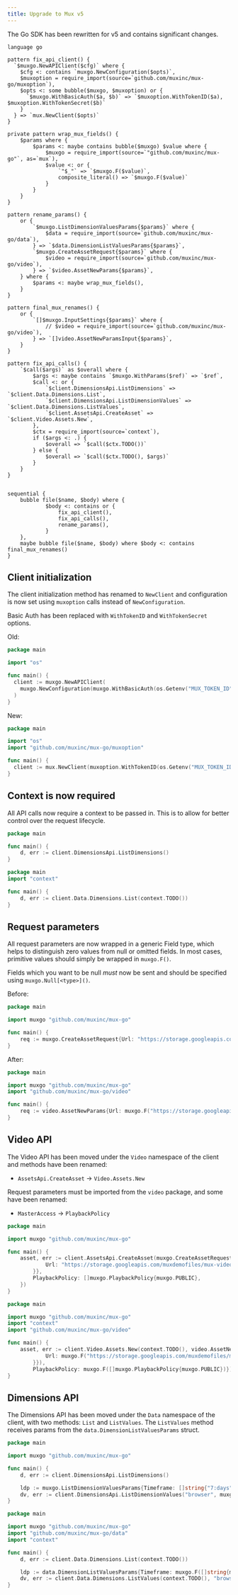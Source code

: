 ```yaml
---
title: Upgrade to Mux v5
---
```


The Go SDK has been rewritten for v5 and contains significant changes.

```grit
language go

pattern fix_api_client() {
  `$muxgo.NewAPIClient($cfg)` where {
    $cfg <: contains `muxgo.NewConfiguration($opts)`,
    $muxoption = require_import(source=`github.com/muxinc/mux-go/muxoption`),
    $opts <: some bubble($muxgo, $muxoption) or {
      `$muxgo.WithBasicAuth($a, $b)` => `$muxoption.WithTokenID($a), $muxoption.WithTokenSecret($b)`
    }
  } => `mux.NewClient($opts)`
}

private pattern wrap_mux_fields() {
	$params where {
		$params <: maybe contains bubble($muxgo) $value where {
			$muxgo = require_import(source=`"github.com/muxinc/mux-go"`, as=`mux`),
			$value <: or {
				`"$_"` => `$muxgo.F($value)`,
				composite_literal() => `$muxgo.F($value)`
			}
		}
	}
}

pattern rename_params() {
	or {
		`$muxgo.ListDimensionValuesParams{$params}` where {
			$data = require_import(source=`github.com/muxinc/mux-go/data`),
		} => `$data.DimensionListValuesParams{$params}`,
		`$muxgo.CreateAssetRequest{$params}` where {
			$video = require_import(source=`github.com/muxinc/mux-go/video`),
		} => `$video.AssetNewParams{$params}`,
	} where {
		$params <: maybe wrap_mux_fields(),
	}
}

pattern final_mux_renames() {
	or {
		`[]$muxgo.InputSettings{$params}` where {
			// $video = require_import(source=`github.com/muxinc/mux-go/video`),
		} => `[]video.AssetNewParamsInput{$params}`,
	}
}

pattern fix_api_calls() {
	`$call($args)` as $overall where {
		$args <: maybe contains `$muxgo.WithParams($ref)` => `$ref`,
		$call <: or {
			`$client.DimensionsApi.ListDimensions` => `$client.Data.Dimensions.List`,
			`$client.DimensionsApi.ListDimensionValues` => `$client.Data.Dimensions.ListValues`,
			`$client.AssetsApi.CreateAsset` => `$client.Video.Assets.New`,
		},
		$ctx = require_import(source=`context`),
		if ($args <: .) {
			$overall => `$call($ctx.TODO())`
		} else {
			$overall => `$call($ctx.TODO(), $args)`
		}
	}
}


sequential {
	bubble file($name, $body) where {
			$body <: contains or {
				fix_api_client(),
				fix_api_calls(),
				rename_params(),
			}
	},
	maybe bubble file($name, $body) where $body <: contains final_mux_renames()
}
```

## Client initialization

The client initialization method has renamed to `NewClient` and configuration is now set using `muxoption` calls instead of `NewConfiguration`.

Basic Auth has been replaced with `WithTokenID` and `WithTokenSecret` options.

Old:
```go
package main

import "os"

func main() {
  client := muxgo.NewAPIClient(
    muxgo.NewConfiguration(muxgo.WithBasicAuth(os.Getenv("MUX_TOKEN_ID"), os.Getenv("MUX_TOKEN_SECRET")))
  )
}
```

New:
```go
package main

import "os"
import "github.com/muxinc/mux-go/muxoption"

func main() {
  client := mux.NewClient(muxoption.WithTokenID(os.Getenv("MUX_TOKEN_ID")), muxoption.WithTokenSecret(os.Getenv("MUX_TOKEN_SECRET")))
}
```

## Context is now required

All API calls now require a context to be passed in. This is to allow for better control over the request lifecycle.

```go
package main

func main() {
	d, err := client.DimensionsApi.ListDimensions()
}
```

```go
package main
import "context"

func main() {
	d, err := client.Data.Dimensions.List(context.TODO())
}
```

## Request parameters

All request parameters are now wrapped in a generic Field type, which helps to distinguish zero values from null or omitted fields. In most cases, primitive values should simply be wrapped in `muxgo.F()`.

Fields which you want to be null *must* now be sent and should be specified using `muxgo.Null[<type>]()`.

Before:
```go
package main

import muxgo "github.com/muxinc/mux-go"

func main() {
	req := muxgo.CreateAssetRequest{Url: "https://storage.googleapis.com/muxdemofiles/mux-video-intro.mp4", PlaybackPolicy: "public",}
}
```

After:
```go
package main

import muxgo "github.com/muxinc/mux-go"
import "github.com/muxinc/mux-go/video"

func main() {
	req := video.AssetNewParams{Url: muxgo.F("https://storage.googleapis.com/muxdemofiles/mux-video-intro.mp4"), PlaybackPolicy: muxgo.F("public")}
}
```

## Video API
The Video API has been moved under the `Video` namespace of the client and methods have been renamed:
- `AssetsApi.CreateAsset` -> `Video.Assets.New`

Request parameters must be imported from the `video` package, and some have been renamed:
- `MasterAccess` -> `PlaybackPolicy`

```go
package main

import muxgo "github.com/muxinc/mux-go"

func main() {
	asset, err := client.AssetsApi.CreateAsset(muxgo.CreateAssetRequest{Input: []muxgo.InputSettings{{
			Url: "https://storage.googleapis.com/muxdemofiles/mux-video-intro.mp4",
		}},
		PlaybackPolicy: []muxgo.PlaybackPolicy{muxgo.PUBLIC},
	})
}
```

```go
package main

import muxgo "github.com/muxinc/mux-go"
import "context"
import "github.com/muxinc/mux-go/video"

func main() {
	asset, err := client.Video.Assets.New(context.TODO(), video.AssetNewParams{Input: muxgo.F([]video.AssetNewParamsInput{{
			Url: muxgo.F("https://storage.googleapis.com/muxdemofiles/mux-video-intro.mp4"),
		}}),
		PlaybackPolicy: muxgo.F([]muxgo.PlaybackPolicy{muxgo.PUBLIC})})
}
```

## Dimensions API

The Dimensions API has been moved under the `Data` namespace of the client, with two methods: `List` and `ListValues`. The `ListValues` method receives params from the `data.DimensionListValuesParams` struct.

```go
package main

import muxgo "github.com/muxinc/mux-go"

func main() {
	d, err := client.DimensionsApi.ListDimensions()

	ldp := muxgo.ListDimensionValuesParams{Timeframe: []string{"7:days"}}
	dv, err := client.DimensionsApi.ListDimensionValues("browser", muxgo.WithParams(&ldp))
}
```

```go
package main

import muxgo "github.com/muxinc/mux-go"
import "github.com/muxinc/mux-go/data"
import "context"

func main() {
	d, err := client.Data.Dimensions.List(context.TODO())

	ldp := data.DimensionListValuesParams{Timeframe: muxgo.F([]string{muxgo.F("7:days")})}
	dv, err := client.Data.Dimensions.ListValues(context.TODO(), "browser", &ldp)
}
```
